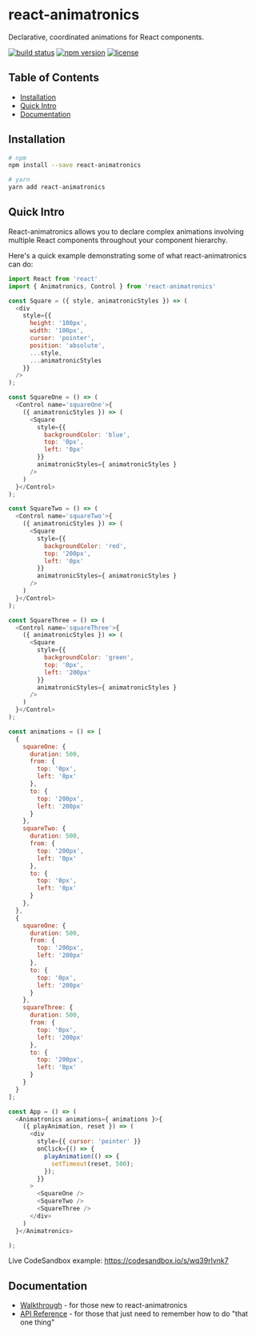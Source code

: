# react-animatronics

Declarative, coordinated animations for React components.

[![build status](https://img.shields.io/travis/andrewkshim/react-animatronics/master.svg?style=flat-square)](https://travis-ci.org/andrewkshim/react-animatronics)
[![npm version](https://img.shields.io/npm/v/react-animatronics.svg?style=flat-square)](https://www.npmjs.com/package/react-animatronics)
[![license](https://img.shields.io/github/license/andrewkshim/react-animatronics.svg?style=flat-square)](https://github.com/andrewkshim/react-animatronics/blob/master/LICENSE)


## Table of Contents

- [Installation](#installation)
- [Quick Intro](#quick-intro)
- [Documentation](#documentation)


## Installation

```bash
# npm
npm install --save react-animatronics

# yarn
yarn add react-animatronics
```


## Quick Intro

React-animatronics allows you to declare complex animations involving multiple
React components throughout your component hierarchy.

Here's a quick example demonstrating some of what react-animatronics can do:

```js
import React from 'react'
import { Animatronics, Control } from 'react-animatronics'

const Square = ({ style, animatronicStyles }) => (
  <div
    style={{
      height: '100px',
      width: '100px',
      cursor: 'pointer',
      position: 'absolute',
      ...style,
      ...animatronicStyles
    }}
  />
);

const SquareOne = () => (
  <Control name='squareOne'>{
    ({ animatronicStyles }) => (
      <Square
        style={{
          backgroundColor: 'blue',
          top: '0px',
          left: '0px'
        }}
        animatronicStyles={ animatronicStyles }
      />
    )
  }</Control>
);

const SquareTwo = () => (
  <Control name='squareTwo'>{
    ({ animatronicStyles }) => (
      <Square
        style={{
          backgroundColor: 'red',
          top: '200px',
          left: '0px'
        }}
        animatronicStyles={ animatronicStyles }
      />
    )
  }</Control>
);

const SquareThree = () => (
  <Control name='squareThree'>{
    ({ animatronicStyles }) => (
      <Square
        style={{
          backgroundColor: 'green',
          top: '0px',
          left: '200px'
        }}
        animatronicStyles={ animatronicStyles }
      />
    )
  }</Control>
);

const animations = () => [
  {
    squareOne: {
      duration: 500,
      from: {
        top: '0px',
        left: '0px'
      },
      to: {
        top: '200px',
        left: '200px'
      }
    },
    squareTwo: {
      duration: 500,
      from: {
        top: '200px',
        left: '0px'
      },
      to: {
        top: '0px',
        left: '0px'
      }
    },
  },
  {
    squareOne: {
      duration: 500,
      from: {
        top: '200px',
        left: '200px'
      },
      to: {
        top: '0px',
        left: '200px'
      }
    },
    squareThree: {
      duration: 500,
      from: {
        top: '0px',
        left: '200px'
      },
      to: {
        top: '200px',
        left: '0px'
      }
    }
  }
];

const App = () => (
  <Animatronics animations={ animations }>{
    ({ playAnimation, reset }) => (
      <div
        style={{ cursor: 'pointer' }}
        onClick={() => {
          playAnimation(() => {
            setTimeout(reset, 500);
          });
        }}
      >
        <SquareOne />
        <SquareTwo />
        <SquareThree />
      </div>
    )
  }</Animatronics>

);
```

Live CodeSandbox example: https://codesandbox.io/s/wq39rlvnk7


## Documentation

- [Walkthrough][walkthrough] - for those new to react-animatronics
- [API Reference][api_reference] - for those that just need to remember how to do "that one thing"


[walkthrough]:./docs/walkthrough.md
[api_reference]:./docs/api_reference.md
[new_issue]:https://github.com/andrewkshim/react-animatronics/issues/new
